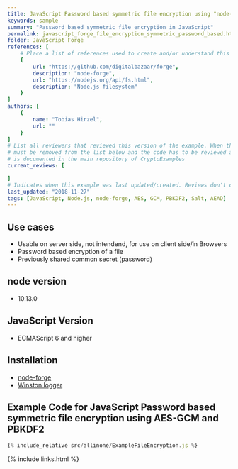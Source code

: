 ```yaml
---
title: JavaScript Password based symmetric file encryption using "node-forge"
keywords: sample
summary: "Password based symmetric file encryption in JavaScript"
permalink: javascript_forge_file_encryption_symmetric_password_based.html
folder: JavaScript Forge
references: [
    # Place a list of references used to create and/or understand this example.
    {
        url: "https://github.com/digitalbazaar/forge",
        description: "node-forge",
        url: "https://nodejs.org/api/fs.html",
        description: "Node.js filesystem"     
    }
]
authors: [
    {
        name: "Tobias Hirzel",
        url: ""
    }
]
# List all reviewers that reviewed this version of the example. When the example is updated all old reviews
# must be removed from the list below and the code has to be reviewed again. The complete review process
# is documented in the main repository of CryptoExamples
current_reviews: [

]
# Indicates when this example was last updated/created. Reviews don't change this.
last_updated: "2018-11-27"
tags: [JavaScript, Node.js, node-forge, AES, GCM, PBKDF2, Salt, AEAD] 
---
```


## Use cases

- Usable on server side, not intendend, for use on client side/in Browsers
- Password based encryption of a file
- Previously shared common secret (password)

## node version

- 10.13.0

## JavaScript Version

- ECMAScript 6 and higher

## Installation

- [node-forge](https://github.com/digitalbazaar/forge)
- [Winston logger](https://github.com/winstonjs/winston)

## Example Code for JavaScript Password based symmetric file encryption using AES-GCM and PBKDF2

```js
{% include_relative src/allinone/ExampleFileEncryption.js %}
```

{% include links.html %}
